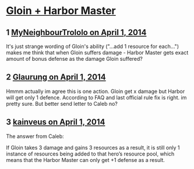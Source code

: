 # [Gloin + Harbor Master](https://community.fantasyflightgames.com/topic/102875-gloin-harbor-master/)

## 1 [MyNeighbourTrololo on April 1, 2014](https://community.fantasyflightgames.com/topic/102875-gloin-harbor-master/?do=findComment&comment=1034293)

It's just strange wording of Gloin's ability ("...add 1 resource for each...") makes me think that when Gloin suffers damage - Harbor Master gets exact amount of bonus defense as the damage Gloin suffered?

## 2 [Glaurung on April 1, 2014](https://community.fantasyflightgames.com/topic/102875-gloin-harbor-master/?do=findComment&comment=1034367)

Hmmm actually im agree this is one action. Gloin get x damage but Harbor will get only 1 defence. According to FAQ and last official rule fix is right. im pretty sure. But better send letter to Caleb no?

## 3 [kainveus on April 1, 2014](https://community.fantasyflightgames.com/topic/102875-gloin-harbor-master/?do=findComment&comment=1034494)

The answer from Caleb:

If Gloin takes 3 damage and gains 3 resources as a result, it is still only 1 instance of resources being added to that hero’s resource pool, which means that the Harbor Master can only get +1 defense as a result.


